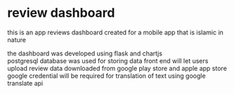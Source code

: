 # review dashboard

this is an app reviews dashboard created for a mobile app that is islamic in nature

the dashboard was developed using flask and chartjs<br>
postgresql database was used for storing data
front end will let users upload review data downloaded from google play store and apple app store
google credential will be required for translation of text using google translate api
